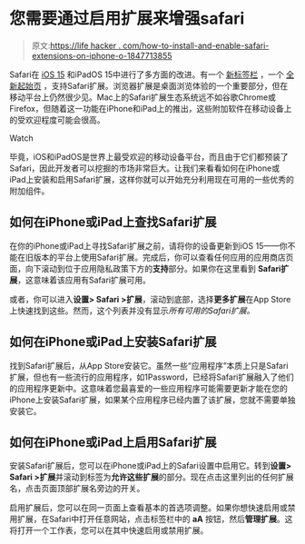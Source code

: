 # 您需要通过启用扩展来增强safari

> 原文:[https://life hacker . com/how-to-install-and-enable-safari-extensions-on-iphone-o-1847713855](https://lifehacker.com/how-to-install-and-enable-safari-extensions-on-iphone-o-1847713855)

Safari在 [iOS 15](https://lifehacker.com/36-of-the-best-new-ios-15-features-for-iphone-1847674175) 和iPadOS 15中进行了多方面的改进。有一个 [新标签栏](https://lifehacker.com/you-should-embrace-safaris-new-search-bar-actually-1847709642) ，一个 [全新起始页](https://lifehacker.com/another-good-reason-to-use-safari-on-your-iphone-1847569724) ，支持Safari扩展。浏览器扩展是桌面浏览体验的一个重要部分，但在移动平台上仍然很少见。Mac上的Safari扩展生态系统远不如谷歌Chrome或Firefox，但随着这一功能在iPhone和iPad上的推出，这些附加软件在移动设备上的受欢迎程度可能会很高。

Watch

毕竟，iOS和iPadOS是世界上最受欢迎的移动设备平台，而且由于它们都预装了Safari，因此开发者可以挖掘的市场非常巨大。让我们来看看如何在iPhone或iPad上安装和启用Safari扩展，这样你就可以开始充分利用现在可用的一些优秀的附加组件。

## 如何在iPhone或iPad上查找Safari扩展

在你的iPhone或iPad上寻找Safari扩展之前，请将你的设备更新到iOS 15——你不能在旧版本的平台上使用Safari扩展。完成后，你可以查看任何应用的应用商店页面，向下滚动到位于应用隐私政策下方的**支持**部分。如果你在这里看到 **Safari扩展**，这意味着该应用有Safari扩展可用。

或者，你可以进入**设置> Safari >扩展**，滚动到底部，选择**更多扩展**在App Store上快速找到这些。然而，这个列表并没有显示*所有可用的Safari扩展。*

## 如何在iPhone或iPad上安装Safari扩展

找到Safari扩展后，从App Store安装它。虽然一些“应用程序”本质上只是Safari扩展，但也有一些流行的应用程序，如1Password，已经将Safari扩展融入了他们的应用程序更新中。这意味着您最喜爱的一些应用程序可能需要更新才能在您的iPhone上安装Safari扩展，如果某个应用程序已经内置了该扩展，您就不需要单独安装它。

## 如何在iPhone或iPad上启用Safari扩展

安装Safari扩展后，您可以在iPhone或iPad上的Safari设置中启用它。转到**设置> Safari >扩展**并滚动到标签为**允许这些扩展**的部分。现在点击这里列出的任何扩展名，点击页面顶部扩展名旁边的开关。

启用扩展后，您可以在同一页面上查看基本的首选项调整。如果你想快速启用或禁用扩展，在Safari中打开任意网站，点击标签栏中的 **aA** 按钮，然后**管理扩展**。这将打开一个工作表，您可以在其中快速启用或禁用扩展。